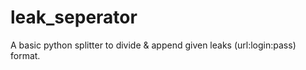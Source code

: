 # leak_seperator
A basic python splitter to divide &amp; append given leaks (url:login:pass) format.
